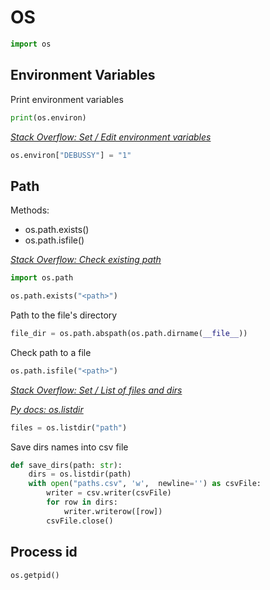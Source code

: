 # OS
```python
import os
```

## Environment Variables

Print environment variables
```python
print(os.environ)
```

[_Stack Overflow: Set / Edit environment variables_](https://stackoverflow.com/questions/5971312/how-to-set-environment-variables-in-python)
```python
os.environ["DEBUSSY"] = "1"
```

## Path

Methods:
- os.path.exists()
- os.path.isfile()

[_Stack Overflow: Check existing path_](https://stackoverflow.com/questions/82831/how-do-i-check-whether-a-file-exists-without-exceptions)
```python
import os.path

os.path.exists("<path>")
```

Path to the file's directory
```python
file_dir = os.path.abspath(os.path.dirname(__file__))
```

Check path to a file
```python
os.path.isfile("<path>")
```

[_Stack Overflow: Set / List of files and dirs_](https://stackoverflow.com/questions/3207219/how-do-i-list-all-files-of-a-directory)

[_Py docs: os.listdir_](https://docs.python.org/2/library/os.html#os.listdir)

```python
files = os.listdir("path")
```

Save dirs names into csv file

```python
def save_dirs(path: str):
    dirs = os.listdir(path)
    with open("paths.csv", 'w',  newline='') as csvFile:
        writer = csv.writer(csvFile)
        for row in dirs:
            writer.writerow([row])
        csvFile.close()
```

## Process id

```puthon
os.getpid()
```

<!-- """
TODO: Command In, Read command output
read from concole os.popen().read()

# TODO:
Creating Directory - https://stackoverflow.com/questions/273192/how-can-i-safely-create-a-nested-directory-in-python
""" -->

<!-- 

"""
List of files and dirs:
https://docs.python.org/2/library/os.html#os.listdir
https://stackoverflow.com/questions/3207219/how-do-i-list-all-files-of-a-directory
"""
files = os.listdir("path")


"""
https://docs.python.org/3/library/os.html#os.walk
"""
os.walk()

"""
Path
""" -->
